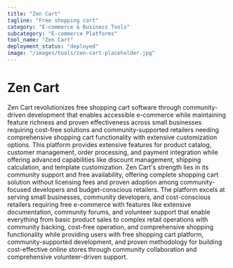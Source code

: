 ```yaml
---
title: "Zen Cart"
tagline: "Free shopping cart"
category: "E-commerce & Business Tools"
subcategory: "E-commerce Platforms"
tool_name: "Zen Cart"
deployment_status: "deployed"
image: "/images/tools/zen-cart-placeholder.jpg"
---
```


# Zen Cart

Zen Cart revolutionizes free shopping cart software through community-driven development that enables accessible e-commerce while maintaining feature richness and proven effectiveness across small businesses requiring cost-free solutions and community-supported retailers needing comprehensive shopping cart functionality with extensive customization options. This platform provides extensive features for product catalog, customer management, order processing, and payment integration while offering advanced capabilities like discount management, shipping calculation, and template customization. Zen Cart's strength lies in its community support and free availability, offering complete shopping cart solution without licensing fees and proven adoption among community-focused developers and budget-conscious retailers. The platform excels at serving small businesses, community developers, and cost-conscious retailers requiring free e-commerce with features like extensive documentation, community forums, and volunteer support that enable everything from basic product sales to complex retail operations with community backing, cost-free operation, and comprehensive shopping functionality while providing users with free shopping cart platform, community-supported development, and proven methodology for building cost-effective online stores through community collaboration and comprehensive volunteer-driven support.